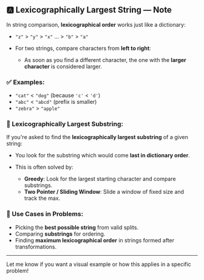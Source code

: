 ## 🅰️ Lexicographically Largest String — Note

In string comparison, **lexicographical order** works just like a dictionary:

* `"z"` > `"y"` > `"x"` ... > `"b"` > `"a"`
* For two strings, compare characters from **left to right**:

  * As soon as you find a different character, the one with the **larger character** is considered larger.

### ✅ Examples:

* `"cat"` < `"dog"` (because `'c'` < `'d'`)
* `"abc"` < `"abcd"` (prefix is smaller)
* `"zebra"` > `"apple"`

### 🧠 Lexicographically Largest Substring:

If you're asked to find the **lexicographically largest substring** of a given string:

* You look for the substring which would come **last in dictionary order**.
* This is often solved by:

  * **Greedy**: Look for the largest starting character and compare substrings.
  * **Two Pointer / Sliding Window**: Slide a window of fixed size and track the max.

### 📌 Use Cases in Problems:

* Picking the **best possible string** from valid splits.
* Comparing **substrings** for ordering.
* Finding **maximum lexicographical order** in strings formed after transformations.

---

Let me know if you want a visual example or how this applies in a specific problem!
